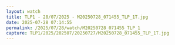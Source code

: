 ```yaml
---
layout: watch
title: TLP1 - 28/07/2025 - M20250728_071455_TLP_1T.jpg
date: 2025-07-28 07:14:55
permalink: /2025/07/28/watch/M20250728_071455_TLP_1
capture: TLP1/2025/202507/20250727/M20250728_071455_TLP_1T.jpg
---
```

